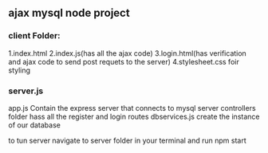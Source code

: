 ## ajax mysql node project
### client Folder:
  1.index.html
  2.index.js(has all the ajax code)
  3.login.html(has verification and ajax code to send post requets to the server)
  4.stylesheet.css foir styling
### server.js
  app.js Contain the express server that connects to mysql server
  controllers folder  hass all the register and login routes
  dbservices.js create the instance of our database

  to tun server navigate to server folder in your terminal and run npm start
